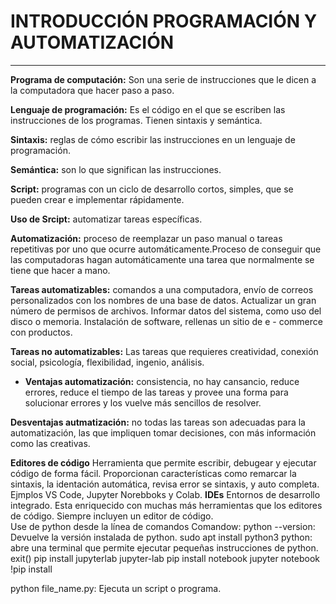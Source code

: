 # INTRODUCCIÓN PROGRAMACIÓN Y AUTOMATIZACIÓN
---
<!-- **<span style="color:blue">Texto en Azul y Negrita</span>** -->
**Programa de computación:** Son una serie de instrucciones que le dicen a la computadora que hacer paso a paso.  

**Lenguaje de programación:** Es el código en el que se escriben las instrucciones de los programas. Tienen sintaxis y semántica.  

**Sintaxis:**  reglas de cómo escribir las instrucciones en un lenguaje de programación.  

**Semántica:** son lo que significan las instrucciones. 

**Script:** programas con un ciclo de desarrollo cortos, simples, que se pueden crear e implementar rápidamente. 

**Uso de Srcipt:** automatizar tareas específicas.

**Automatización:** proceso de reemplazar un paso manual o tareas repetitivas por uno que ocurre automáticamente.Proceso de conseguir que las computadoras hagan automáticamente una tarea que normalmente se tiene que hacer a mano.  

**Tareas automatizables:** comandos a una computadora, envío de correos personalizados con los nombres de una base de datos. Actualizar un gran número de permisos de archivos. Informar datos del sistema, como uso del disco o memoria. 
Instalación de software, rellenas un sitio de e - commerce con productos. 

**Tareas no automatizables:** Las tareas que requieres creatividad, conexión social, psicología, flexibilidad, ingenio, análisis.
- **Ventajas automatización:** consistencia, no hay cansancio, reduce errores, reduce el tiempo de las tareas y provee una forma para solucionar errores y los vuelve más sencillos de resolver. 

**Desventajas autmatización:**  no todas las tareas son adecuadas para la automatización, las que impliquen tomar decisiones, con más información como las creativas.

**Editores de código** Herramienta que permite escribir, debugear y ejecutar código de forma fácil. Proporcionan características como remarcar la sintaxis, la identación  automática, revisa error se sintaxis, y auto completa. Ejmplos VS Code, Jupyter Norebboks y Colab.
**IDEs** Entornos de desarrollo integrado. Esta enriquecido con muchas más herramientas que los editores de código. Siempre incluyen un editor de código.  
Use de python desde la línea de comandos
Comandow:
python --version: Devuelve la versión instalada de python.
sudo apt install python3
python: abre una terminal que permite ejecutar pequeñas instrucciones de python.
exit()
pip install jupyterlab
jupyter-lab
pip install notebook
jupyter notebook
!pip install <library name>

python file_name.py: Ejecuta un script o programa.